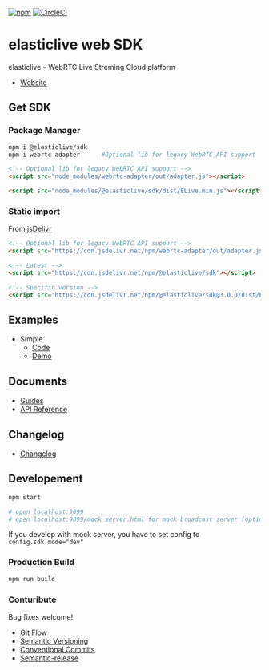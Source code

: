 [![npm](https://img.shields.io/npm/v/@elasticlive/sdk.svg)](https://www.npmjs.com/package/@elasticlive/sdk)
[![CircleCI](https://circleci.com/gh/elasticlive/web-sdk.svg?style=svg)](https://circleci.com/gh/elasticlive/web-sdk)

# elasticlive web SDK

elasticlive - WebRTC Live Streming Cloud platform

- [Website](https://elasticlive.io)

## Get SDK

### Package Manager

```bash
npm i @elasticlive/sdk
npm i webrtc-adapter      #Optional lib for legacy WebRTC API support
```

```html
<!-- Optional lib for legacy WebRTC API support -->
<script src="node_modules/webrtc-adapter/out/adapter.js"></script>

<script src="node_modules/@elasticlive/sdk/dist/ELive.min.js"></script>
```

### Static import

From [jsDelivr](https://www.jsdelivr.com)

```html
<!-- Optional lib for legacy WebRTC API support -->
<script src="https://cdn.jsdelivr.net/npm/webrtc-adapter/out/adapter.js"></script>

<!-- Latest -->
<script src="https://cdn.jsdelivr.net/npm/@elasticlive/sdk"></script>

<!-- Specific version -->
<script src="https://cdn.jsdelivr.net/npm/@elasticlive/sdk@3.0.0/dist/ELive.min.js"></script>
```

## Examples

- Simple
  - [Code](https://codesandbox.io/s/l7k87490n9)
  - [Demo](https://l7k87490n9.codesandbox.io)

## Documents

- [Guides](https://docs.elasticlive.io/)
- [API Reference](https://elasticlive.github.io/web-sdk/)

## Changelog

- [Changelog](https://github.com/elasticlive/web-sdk/blob/master/CHANGELOG.md)

## Developement

```bash
npm start

# open localhost:9099
# open localhost:9099/mock_server.html for mock broadcast server (optional)
```

If you develop with mock server, you have to set config to `config.sdk.mode="dev"`

### Production Build

```bash
npm run build
```

### Conturibute

Bug fixes welcome!

- [Git Flow](https://nvie.com/posts/a-successful-git-branching-model/)
- [Semantic Versioning](https://semver.org)
- [Conventional Commits](https://www.conventionalcommits.org/)
- [Semantic-release](https://semantic-release.gitbook.io/semantic-release/)
